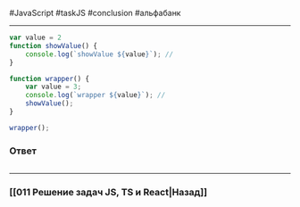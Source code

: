 #JavaScript #taskJS #conclusion #альфабанк
____

```js
var value = 2
function showValue() {
	console.log(`showValue ${value}`); //
}

function wrapper() {
	var value = 3;
	console.log(`wrapper ${value}`); //
	showValue();
}

wrapper();
```

### Ответ

```js

```


___
### [[011 Решение задач JS, TS и React|Назад]]